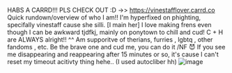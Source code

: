 HABS A CARRD!!! PLS CHECK OUT :D ->> https://vinestafflover.carrd.co
Quick rundown/overview of who I am!!
I'm hyperfixed on phighting, specifally vinestaff cause she silli. [I main her] I love making frens even though I can be awkward tjdfkj, mainly on ponytown to chill and cud!
C + H are ALWAYS alright!! ^^
Am supporitve of therians, furries , lgbtq , other fandoms , etc.
Be the brave one and cud me, you can do it /NF 😈
If you see me disappearing and reappearing after 15 minutes or so, it's cause I can't reset my timeout acitivty thing hehe.. (I used autocliber hh)
![image](https://github.com/user-attachments/assets/22bbd761-18dd-4d6c-88eb-d91c98f267d4)
